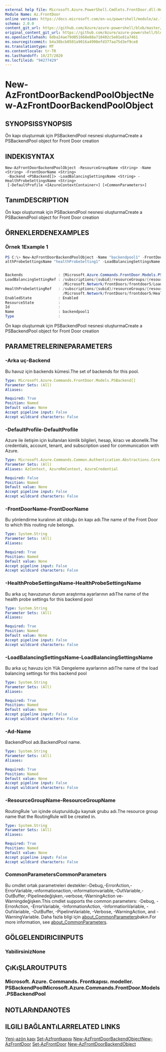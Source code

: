 ```yaml
---
external help file: Microsoft.Azure.PowerShell.Cmdlets.FrontDoor.dll-Help.xml
Module Name: Az.FrontDoor
online version: https://docs.microsoft.com/en-us/powershell/module/az.frontdoor/new-azfrontdoorbackendpoolobject
schema: 2.0.0
content_git_url: https://github.com/Azure/azure-powershell/blob/master/src/FrontDoor/FrontDoor/help/New-AzFrontDoorBackendPoolObject.md
original_content_git_url: https://github.com/Azure/azure-powershell/blob/master/src/FrontDoor/FrontDoor/help/New-AzFrontDoorBackendPoolObject.md
ms.openlocfilehash: 6dba24ae79d051668e88a718402c5e01e81a7461
ms.sourcegitcommit: b4a38bcb0501a9016a4998efd377aa75d3ef9ce8
ms.translationtype: MT
ms.contentlocale: tr-TR
ms.lasthandoff: 10/27/2020
ms.locfileid: "94277429"
---
```

# <span data-ttu-id="f7176-101">New-AzFrontDoorBackendPoolObject</span><span class="sxs-lookup"><span data-stu-id="f7176-101">New-AzFrontDoorBackendPoolObject</span></span>

## <span data-ttu-id="f7176-102">SYNOPSIS</span><span class="sxs-lookup"><span data-stu-id="f7176-102">SYNOPSIS</span></span>
<span data-ttu-id="f7176-103">Ön kapı oluşturmak için PSBackendPool nesnesi oluşturma</span><span class="sxs-lookup"><span data-stu-id="f7176-103">Create a PSBackendPool object for Front Door creation</span></span>

## <span data-ttu-id="f7176-104">INDEKI</span><span class="sxs-lookup"><span data-stu-id="f7176-104">SYNTAX</span></span>

```
New-AzFrontDoorBackendPoolObject -ResourceGroupName <String> -Name <String> -FrontDoorName <String>
 -Backend <PSBackend[]> -LoadBalancingSettingsName <String> -HealthProbeSettingsName <String>
 [-DefaultProfile <IAzureContextContainer>] [<CommonParameters>]
```

## <span data-ttu-id="f7176-105">Tanım</span><span class="sxs-lookup"><span data-stu-id="f7176-105">DESCRIPTION</span></span>
<span data-ttu-id="f7176-106">Ön kapı oluşturmak için PSBackendPool nesnesi oluşturma</span><span class="sxs-lookup"><span data-stu-id="f7176-106">Create a PSBackendPool object for Front Door creation</span></span>

## <span data-ttu-id="f7176-107">ÖRNEKLERDEN</span><span class="sxs-lookup"><span data-stu-id="f7176-107">EXAMPLES</span></span>

### <span data-ttu-id="f7176-108">Örnek 1</span><span class="sxs-lookup"><span data-stu-id="f7176-108">Example 1</span></span>
```powershell
PS C:\> New-AzFrontDoorBackendPoolObject -Name "backendpool1" -FrontDoorName $Name -ResourceGroupName $resourceGroupName -Backend $backend1 -He
althProbeSettingsName "healthProbeSetting1" -LoadBalancingSettingsName "loadBalancingSetting1"


Backends                : {Microsoft.Azure.Commands.FrontDoor.Models.PSBackend}
LoadBalancingSettingRef : /subscriptions/{subid}/resourceGroups/{resourceGroupName}/providers
                          /Microsoft.Network/frontDoors/frontdoor5/LoadBalancingSettings/loadBalancingSetting1
HealthProbeSettingRef   : /subscriptions/{subid}/resourceGroups/{resourceGroupName}/providers
                          /Microsoft.Network/frontDoors/frontdoor5/HealthProbeSettings/healthProbeSetting1
EnabledState            : Enabled
ResourceState           :
Id                      :
Name                    : backendpool1
Type                    :
```

<span data-ttu-id="f7176-109">Ön kapı oluşturmak için PSBackendPool nesnesi oluşturma</span><span class="sxs-lookup"><span data-stu-id="f7176-109">Create a PSBackendPool object for Front Door creation</span></span>

## <span data-ttu-id="f7176-110">PARAMETRELERINE</span><span class="sxs-lookup"><span data-stu-id="f7176-110">PARAMETERS</span></span>

### <span data-ttu-id="f7176-111">-Arka uç</span><span class="sxs-lookup"><span data-stu-id="f7176-111">-Backend</span></span>
<span data-ttu-id="f7176-112">Bu havuz için backends kümesi.</span><span class="sxs-lookup"><span data-stu-id="f7176-112">The set of backends for this pool.</span></span>

```yaml
Type: Microsoft.Azure.Commands.FrontDoor.Models.PSBackend[]
Parameter Sets: (All)
Aliases:

Required: True
Position: Named
Default value: None
Accept pipeline input: False
Accept wildcard characters: False
```

### <span data-ttu-id="f7176-113">-DefaultProfile</span><span class="sxs-lookup"><span data-stu-id="f7176-113">-DefaultProfile</span></span>
<span data-ttu-id="f7176-114">Azure ile iletişim için kullanılan kimlik bilgileri, hesap, kiracı ve abonelik.</span><span class="sxs-lookup"><span data-stu-id="f7176-114">The credentials, account, tenant, and subscription used for communication with Azure.</span></span>

```yaml
Type: Microsoft.Azure.Commands.Common.Authentication.Abstractions.Core.IAzureContextContainer
Parameter Sets: (All)
Aliases: AzContext, AzureRmContext, AzureCredential

Required: False
Position: Named
Default value: None
Accept pipeline input: False
Accept wildcard characters: False
```

### <span data-ttu-id="f7176-115">-FrontDoorName</span><span class="sxs-lookup"><span data-stu-id="f7176-115">-FrontDoorName</span></span>
<span data-ttu-id="f7176-116">Bu yönlendirme kuralının ait olduğu ön kapı adı.</span><span class="sxs-lookup"><span data-stu-id="f7176-116">The name of the Front Door to which this routing rule belongs.</span></span>

```yaml
Type: System.String
Parameter Sets: (All)
Aliases:

Required: True
Position: Named
Default value: None
Accept pipeline input: False
Accept wildcard characters: False
```

### <span data-ttu-id="f7176-117">-HealthProbeSettingsName</span><span class="sxs-lookup"><span data-stu-id="f7176-117">-HealthProbeSettingsName</span></span>
<span data-ttu-id="f7176-118">Bu arka uç havuzunun durum araştırma ayarlarının adı</span><span class="sxs-lookup"><span data-stu-id="f7176-118">The name of the health probe settings for this backend pool</span></span>

```yaml
Type: System.String
Parameter Sets: (All)
Aliases:

Required: True
Position: Named
Default value: None
Accept pipeline input: False
Accept wildcard characters: False
```

### <span data-ttu-id="f7176-119">-LoadBalancingSettingsName</span><span class="sxs-lookup"><span data-stu-id="f7176-119">-LoadBalancingSettingsName</span></span>
<span data-ttu-id="f7176-120">Bu arka uç havuzu için Yük Dengeleme ayarlarının adı</span><span class="sxs-lookup"><span data-stu-id="f7176-120">The name of the load balancing settings for this backend pool</span></span>

```yaml
Type: System.String
Parameter Sets: (All)
Aliases:

Required: True
Position: Named
Default value: None
Accept pipeline input: False
Accept wildcard characters: False
```

### <span data-ttu-id="f7176-121">-Ad</span><span class="sxs-lookup"><span data-stu-id="f7176-121">-Name</span></span>
<span data-ttu-id="f7176-122">BackendPool adı.</span><span class="sxs-lookup"><span data-stu-id="f7176-122">BackendPool name.</span></span>

```yaml
Type: System.String
Parameter Sets: (All)
Aliases:

Required: True
Position: Named
Default value: None
Accept pipeline input: False
Accept wildcard characters: False
```

### <span data-ttu-id="f7176-123">-ResourceGroupName</span><span class="sxs-lookup"><span data-stu-id="f7176-123">-ResourceGroupName</span></span>
<span data-ttu-id="f7176-124">RoutingRule 'un içinde oluşturulduğu kaynak grubu adı.</span><span class="sxs-lookup"><span data-stu-id="f7176-124">The resource group name that the RoutingRule will be created in.</span></span>

```yaml
Type: System.String
Parameter Sets: (All)
Aliases:

Required: True
Position: Named
Default value: None
Accept pipeline input: False
Accept wildcard characters: False
```

### <span data-ttu-id="f7176-125">CommonParameters</span><span class="sxs-lookup"><span data-stu-id="f7176-125">CommonParameters</span></span>
<span data-ttu-id="f7176-126">Bu cmdlet ortak parametreleri destekler:-Debug,-ErrorAction,-ErrorVariable,-ınformationaction,-ınformationvariable,-OutVariable,-OutBuffer,-Pipelinedeğişken,-verbose,-WarningAction ve-Warningdeğişken.</span><span class="sxs-lookup"><span data-stu-id="f7176-126">This cmdlet supports the common parameters: -Debug, -ErrorAction, -ErrorVariable, -InformationAction, -InformationVariable, -OutVariable, -OutBuffer, -PipelineVariable, -Verbose, -WarningAction, and -WarningVariable.</span></span> <span data-ttu-id="f7176-127">Daha fazla bilgi için [about_CommonParameters](http://go.microsoft.com/fwlink/?LinkID=113216)bakın.</span><span class="sxs-lookup"><span data-stu-id="f7176-127">For more information, see [about_CommonParameters](http://go.microsoft.com/fwlink/?LinkID=113216).</span></span>

## <span data-ttu-id="f7176-128">GÖLGELENDIRICI</span><span class="sxs-lookup"><span data-stu-id="f7176-128">INPUTS</span></span>

### <span data-ttu-id="f7176-129">Yabilirsiniz</span><span class="sxs-lookup"><span data-stu-id="f7176-129">None</span></span>

## <span data-ttu-id="f7176-130">ÇıKıŞLAR</span><span class="sxs-lookup"><span data-stu-id="f7176-130">OUTPUTS</span></span>

### <span data-ttu-id="f7176-131">Microsoft. Azure. Commands. Frontkapısı. modeller. PSBackendPool</span><span class="sxs-lookup"><span data-stu-id="f7176-131">Microsoft.Azure.Commands.FrontDoor.Models.PSBackendPool</span></span>

## <span data-ttu-id="f7176-132">NOTLARıNDA</span><span class="sxs-lookup"><span data-stu-id="f7176-132">NOTES</span></span>

## <span data-ttu-id="f7176-133">ILGILI BAĞLANTıLAR</span><span class="sxs-lookup"><span data-stu-id="f7176-133">RELATED LINKS</span></span>

<span data-ttu-id="f7176-134">[Yeni-azön kapı](./New-AzFrontDoor.md) 
 [Set-Azfrontkapısı](./Set-AzFrontDoor.md) 
 [New-AzFrontDoorBackendObject](./New-AzFrontDoorBackendObject.md)</span><span class="sxs-lookup"><span data-stu-id="f7176-134">[New-AzFrontDoor](./New-AzFrontDoor.md)
[Set-AzFrontDoor](./Set-AzFrontDoor.md)
[New-AzFrontDoorBackendObject](./New-AzFrontDoorBackendObject.md)</span></span>

